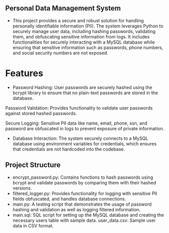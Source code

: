## Personal Data Management System
- This project provides a secure and robust solution for handling personally identifiable information (PII). The system leverages Python to securely manage user data, including hashing passwords, validating them, and obfuscating sensitive information from logs. It includes functionalities for securely interacting with a MySQL database while ensuring that sensitive information such as passwords, phone numbers, and social security numbers are not exposed.

# Features

- Password Hashing: User passwords are securely hashed using the bcrypt library to ensure that no plain-text passwords are stored in the database.

Password Validation: Provides functionality to validate user passwords against stored hashed passwords.

Secure Logging: Sensitive PII data like name, email, phone, ssn, and password are obfuscated in logs to prevent exposure of private information.

- Database Interaction: The system securely connects to a MySQL database using environment variables for credentials, which ensures that credentials are not hardcoded into the codebase.

## Project Structure

- encrypt_password.py: Contains functions to hash passwords using bcrypt and validate passwords by comparing them with their hashed versions.
- filtered_logger.py: Provides functionality for logging with sensitive PII fields obfuscated, and handles database connections.
- main.py: A testing script that demonstrates the usage of password hashing and validation as well as logging filtered information.
- main.sql: SQL script for setting up the MySQL database and creating the necessary users table with sample data.
user_data.csv: Sample user data in CSV format.

